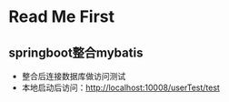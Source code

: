 # Read Me First

## springboot整合mybatis
- 整合后连接数据库做访问测试
- 本地启动后访问：[http://localhost:10008/userTest/test](http://localhost:10008/userTest/test)